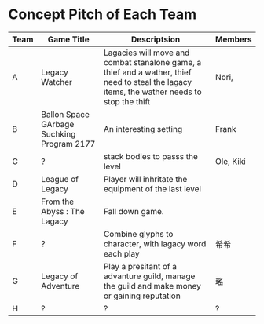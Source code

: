 # Concept Pitch of Each Team
|Team|Game Title|Descriptsion|Members
|-|-|-|-|
|A|Legacy Watcher|Lagacies will move and combat stanalone game, a thief and a wather, thief need to steal the lagacy items, the wather needs to stop the thift|Nori, |
|B|Ballon Space GArbage Suchking Program 2177|An interesting setting|Frank|
|C|?|stack bodies to passs the level|Ole, Kiki|
|D|League of Legacy|Player will inhritate the equipment of the last level
|E|From the Abyss : The Lagacy|Fall down game.|
|F|?|Combine glyphs to character, with lagacy word each play|希希|
|G|Legacy of Adventure|Play a presitant of a advanture guild, manage the guild and make money or gaining reputation|瑤|
|H|?|?|?|